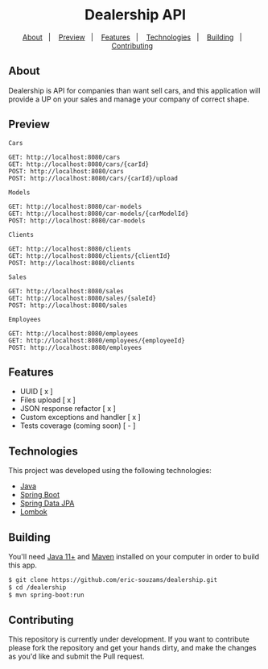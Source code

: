 <h1 align="center">Dealership API</h1>

<p align="center">
  <a href="#about">About</a>&nbsp;&nbsp;&nbsp;|&nbsp;&nbsp;&nbsp;
  <a href="#preview">Preview</a>&nbsp;&nbsp;&nbsp;|&nbsp;&nbsp;&nbsp;
  <a href="#features">Features</a>&nbsp;&nbsp;&nbsp;|&nbsp;&nbsp;&nbsp;
  <a href="#technologies">Technologies</a>&nbsp;&nbsp;&nbsp;|&nbsp;&nbsp;&nbsp;
  <a href="#building">Building</a>&nbsp;&nbsp;&nbsp;|&nbsp;&nbsp;&nbsp;
  <a href="#contributing">Contributing</a>&nbsp;&nbsp;&nbsp;
</p>


## About
Dealership is API for companies than want sell cars, and this application will provide a UP on your sales and manage your company of correct shape.

## Preview
```
Cars

GET: http://localhost:8080/cars
GET: http://localhost:8080/cars/{carId}
POST: http://localhost:8080/cars
POST: http://localhost:8080/cars/{carId}/upload
```

```
Models

GET: http://localhost:8080/car-models
GET: http://localhost:8080/car-models/{carModelId}
POST: http://localhost:8080/car-models
```

```
Clients

GET: http://localhost:8080/clients
GET: http://localhost:8080/clients/{clientId}
POST: http://localhost:8080/clients
```

```
Sales

GET: http://localhost:8080/sales
GET: http://localhost:8080/sales/{saleId}
POST: http://localhost:8080/sales
```

```
Employees

GET: http://localhost:8080/employees
GET: http://localhost:8080/employees/{employeeId}
POST: http://localhost:8080/employees
```


## Features
- UUID [ x ]
- Files upload [ x ]
- JSON response refactor [ x ]
- Custom exceptions and handler [ x ]
- Tests coverage (coming soon) [ - ]


## Technologies
This project was developed using the following technologies:
- [Java](https://www.oracle.com/br/java/technologies/javase-jdk11-downloads.html)
- [Spring Boot](https://spring.io/projects/spring-boot)
- [Spring Data JPA](https://spring.io/projects/spring-data)
- [Lombok](https://projectlombok.org/)


## Building
You'll need [Java 11+](https://www.oracle.com/br/java/technologies/javase-jdk11-downloads.html) and [Maven](https://maven.apache.org/download.cgi) installed on your computer in order to build this app.

```bash
$ git clone https://github.com/eric-souzams/dealership.git
$ cd /dealership
$ mvn spring-boot:run
```

## Contributing
This repository is currently under development. If you want to contribute please fork the repository and get your hands dirty, and make the changes as you'd like and submit the Pull request.